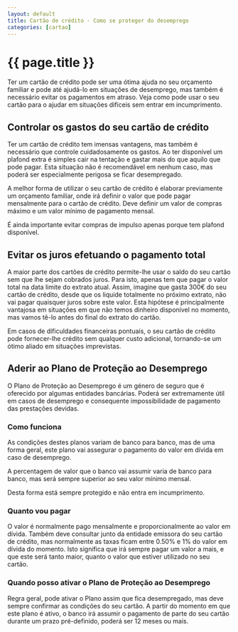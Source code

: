 ```yaml
---
layout: default
title: Cartão de crédito - Como se proteger do desemprego
categories: [cartao]
---
```


# {{ page.title }}

Ter um cartão de crédito pode ser uma ótima ajuda no seu orçamento familiar e pode até ajudá-lo em situações de desemprego, mas também é necessário evitar os pagamentos em atraso.
Veja como pode usar o seu cartão para o ajudar em situações difíceis sem entrar em incumprimento.

## Controlar os gastos do seu cartão de crédito

Ter um cartão de crédito tem imensas vantagens, mas também é necessário que controle cuidadosamente os gastos.
Ao ter disponível um plafond extra é simples cair na tentação e gastar mais do que aquilo que pode pagar. Esta situação não é recomendável em nenhum caso, mas poderá ser especialmente perigosa se ficar desempregado.

A melhor forma de utilizar o seu cartão de crédito é elaborar previamente um orçamento familiar, onde irá definir o valor que pode pagar mensalmente para o cartão de crédito. Deve definir um valor de compras máximo e um valor mínimo de pagamento mensal.

É ainda importante evitar compras de impulso apenas porque tem plafond disponível.

## Evitar os juros efetuando o pagamento total

A maior parte dos cartões de crédito permite-lhe usar o saldo do seu cartão sem que lhe sejam cobrados juros. Para isto, apenas tem que pagar o valor total na data limite do extrato atual. Assim, imagine que gasta 300€ do seu cartão de crédito, desde que os liquide totalmente no próximo extrato, não vai pagar quaisquer juros sobre este valor.
Esta hipótese é principalmente vantajosa em situações em que não temos dinheiro disponível no momento, mas vamos tê-lo antes do final do extrato do cartão.

Em casos de dificuldades financeiras pontuais, o seu cartão de crédito pode fornecer-lhe crédito sem qualquer custo adicional, tornando-se um ótimo aliado em situações imprevistas.

## Aderir ao Plano de Proteção ao Desemprego

O Plano de Proteção ao Desemprego é um género de seguro que é oferecido por algumas entidades bancárias. Poderá ser extremamente útil em casos de desemprego e consequente impossibilidade de pagamento das prestações devidas.

### Como funciona

As condições destes planos variam de banco para banco, mas de uma forma geral, este plano vai assegurar o pagamento do valor em dívida em caso de desemprego.

A percentagem de valor que o banco vai assumir varia de banco para banco, mas será sempre superior ao seu valor mínimo mensal.

Desta forma está sempre protegido e não entra em incumprimento.

### Quanto vou pagar

O valor é normalmente pago mensalmente e proporcionalmente ao valor em dívida. Também deve consultar junto da entidade emissora do seu cartão de crédito, mas normalmente as taxas ficam entre 0.50% e 1% do valor em dívida do momento.
Isto significa que irá sempre pagar um valor a mais, e que este será tanto maior, quanto o valor que estiver utilizado no seu cartão.

### Quando posso ativar o Plano de Proteção ao Desemprego

Regra geral, pode ativar o Plano assim que fica desempregado, mas deve sempre confirmar as condições do seu cartão.
A partir do momento em que este plano é ativo, o banco irá assumir o pagamento de parte do seu cartão durante um prazo pré-definido, poderá ser 12 meses ou mais.

